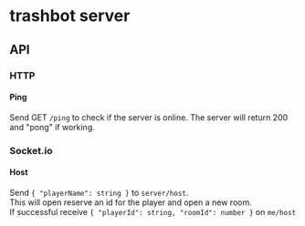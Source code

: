 # trashbot server

## API

### HTTP

#### Ping

Send GET `/ping` to check if the server is online. The server will return 
200 and "pong" if working.

### Socket.io

#### Host

Send `{ "playerName": string }` to `server/host`.  
This will open reserve an id for the player and open a new room.  
If successful receive `{ "playerId": string, "roomId": number }` on `me/host`
